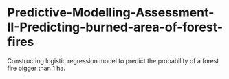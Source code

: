 # Predictive-Modelling-Assessment-II-Predicting-burned-area-of-forest-fires
Constructing logistic regression model to predict the probability of a forest fire bigger than 1 ha. 
